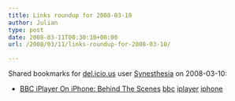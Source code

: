 ```yaml
---
title: Links roundup for 2008-03-10
author: Julian
type: post
date: 2008-03-11T00:30:10+00:00
url: /2008/03/11/links-roundup-for-2008-03-10/

---
```

Shared bookmarks for [del.icio.us][1] user [Synesthesia][2] on 2008-03-10:

  * [BBC iPlayer On iPhone: Behind The Scenes][3] 
    [bbc][4] [iplayer][5] [iphone][6] </li> </ul>

 [1]: http://del.icio.us/
 [2]: http://del.icio.us/synesthesia
 [3]: http://www.bbc.co.uk/blogs/bbcinternet/2008/03/bbc_iplayer_on_iphone_behind_t.html
 [4]: http://del.icio.us/synesthesia/bbc
 [5]: http://del.icio.us/synesthesia/iplayer
 [6]: http://del.icio.us/synesthesia/iphone